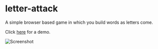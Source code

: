 # letter-attack
A simple browser based game in which you build words as letters come.

Click [here](http://jimtronic.github.io/letter-attack/ "Title") for a demo.

![Screenshot](http://jimtronic.github.io/letter-attack/images/screenshot.jpg)
